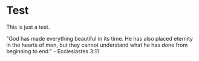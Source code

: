 # Test
This is just a test.

"God has made everything beautiful in its time. He has also placed eternity in the hearts of men, but they cannot understand what he has done from beginning to end." - Ecclesiastes 3:11
